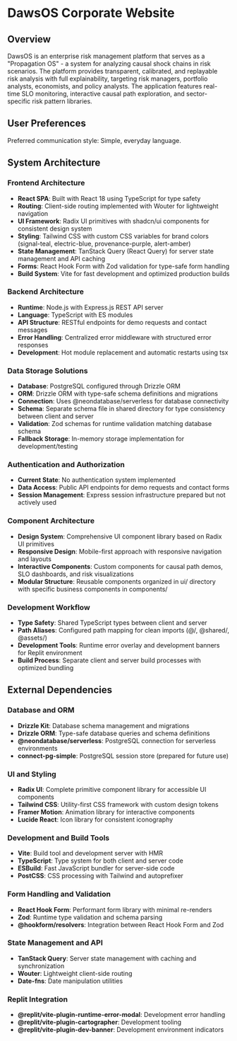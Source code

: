 # DawsOS Corporate Website

## Overview

DawsOS is an enterprise risk management platform that serves as a "Propagation OS" - a system for analyzing causal shock chains in risk scenarios. The platform provides transparent, calibrated, and replayable risk analysis with full explainability, targeting risk managers, portfolio analysts, economists, and policy analysts. The application features real-time SLO monitoring, interactive causal path exploration, and sector-specific risk pattern libraries.

## User Preferences

Preferred communication style: Simple, everyday language.

## System Architecture

### Frontend Architecture
- **React SPA**: Built with React 18 using TypeScript for type safety
- **Routing**: Client-side routing implemented with Wouter for lightweight navigation
- **UI Framework**: Radix UI primitives with shadcn/ui components for consistent design system
- **Styling**: Tailwind CSS with custom CSS variables for brand colors (signal-teal, electric-blue, provenance-purple, alert-amber)
- **State Management**: TanStack Query (React Query) for server state management and API caching
- **Forms**: React Hook Form with Zod validation for type-safe form handling
- **Build System**: Vite for fast development and optimized production builds

### Backend Architecture
- **Runtime**: Node.js with Express.js REST API server
- **Language**: TypeScript with ES modules
- **API Structure**: RESTful endpoints for demo requests and contact messages
- **Error Handling**: Centralized error middleware with structured error responses
- **Development**: Hot module replacement and automatic restarts using tsx

### Data Storage Solutions
- **Database**: PostgreSQL configured through Drizzle ORM
- **ORM**: Drizzle ORM with type-safe schema definitions and migrations
- **Connection**: Uses @neondatabase/serverless for database connectivity
- **Schema**: Separate schema file in shared directory for type consistency between client and server
- **Validation**: Zod schemas for runtime validation matching database schema
- **Fallback Storage**: In-memory storage implementation for development/testing

### Authentication and Authorization
- **Current State**: No authentication system implemented
- **Data Access**: Public API endpoints for demo requests and contact forms
- **Session Management**: Express session infrastructure prepared but not actively used

### Component Architecture
- **Design System**: Comprehensive UI component library based on Radix UI primitives
- **Responsive Design**: Mobile-first approach with responsive navigation and layouts
- **Interactive Components**: Custom components for causal path demos, SLO dashboards, and risk visualizations
- **Modular Structure**: Reusable components organized in ui/ directory with specific business components in components/

### Development Workflow
- **Type Safety**: Shared TypeScript types between client and server
- **Path Aliases**: Configured path mapping for clean imports (@/, @shared/, @assets/)
- **Development Tools**: Runtime error overlay and development banners for Replit environment
- **Build Process**: Separate client and server build processes with optimized bundling

## External Dependencies

### Database and ORM
- **Drizzle Kit**: Database schema management and migrations
- **Drizzle ORM**: Type-safe database queries and schema definitions
- **@neondatabase/serverless**: PostgreSQL connection for serverless environments
- **connect-pg-simple**: PostgreSQL session store (prepared for future use)

### UI and Styling
- **Radix UI**: Complete primitive component library for accessible UI components
- **Tailwind CSS**: Utility-first CSS framework with custom design tokens
- **Framer Motion**: Animation library for interactive components
- **Lucide React**: Icon library for consistent iconography

### Development and Build Tools
- **Vite**: Build tool and development server with HMR
- **TypeScript**: Type system for both client and server code
- **ESBuild**: Fast JavaScript bundler for server-side code
- **PostCSS**: CSS processing with Tailwind and autoprefixer

### Form Handling and Validation
- **React Hook Form**: Performant form library with minimal re-renders
- **Zod**: Runtime type validation and schema parsing
- **@hookform/resolvers**: Integration between React Hook Form and Zod

### State Management and API
- **TanStack Query**: Server state management with caching and synchronization
- **Wouter**: Lightweight client-side routing
- **Date-fns**: Date manipulation utilities

### Replit Integration
- **@replit/vite-plugin-runtime-error-modal**: Development error handling
- **@replit/vite-plugin-cartographer**: Development tooling
- **@replit/vite-plugin-dev-banner**: Development environment indicators